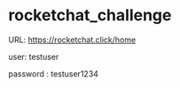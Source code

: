 # rocketchat_challenge

URL: https://rocketchat.click/home

user: testuser

password : testuser1234
